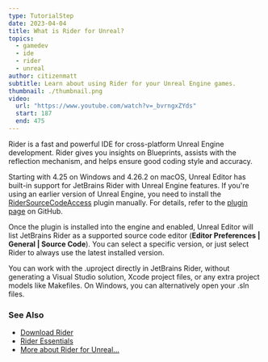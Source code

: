 ```yaml
---
type: TutorialStep
date: 2023-04-04
title: What is Rider for Unreal?
topics:
  - gamedev
  - ide
  - rider
  - unreal
author: citizenmatt
subtitle: Learn about using Rider for your Unreal Engine games.
thumbnail: ./thumbnail.png
video:
  url: "https://www.youtube.com/watch?v=_bvrngxZYds"
  start: 187
  end: 475
---
```


Rider is a fast and powerful IDE for cross-platform Unreal Engine development. Rider gives you insights on Blueprints, assists with the reflection mechanism, and helps ensure good coding style and accuracy.

Starting with 4.25 on Windows and 4.26.2 on macOS, Unreal Editor has built-in support for JetBrains Rider with Unreal Engine features. If you're using an earlier version of Unreal Engine, you need to install the [RiderSourceCodeAccess](https://www.unrealengine.com/marketplace/en-US/product/rider-source-code-access) plugin manually. For details, refer to the [plugin page](https://github.com/JetBrains/RiderSourceCodeAccess) on GitHub.

Once the plugin is installed into the engine and enabled, Unreal Editor will list JetBrains Rider as a supported source code editor (**Editor Preferences \| General \| Source Code**). You can select a specific version, or just select Rider to always use the latest installed version.

You can work with the .uproject directly in JetBrains Rider, without generating a Visual Studio solution, Xcode project files, or any extra project models like Makefiles. On Windows, you can alternatively open your .sln files.

### See Also

- [Download Rider](https://www.jetbrains.com/rider/download/)
- [Rider Essentials](https://www.jetbrains.com/guide/dotnet/tutorials/rider-essentials/)
- [More about Rider for Unreal...](https://www.jetbrains.com/lp/rider-unreal/)
